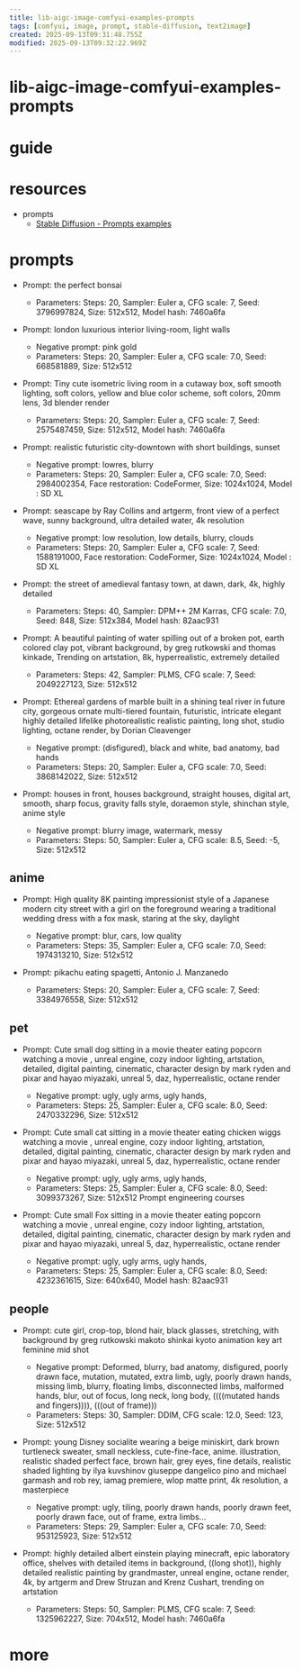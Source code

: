 ```yaml
---
title: lib-aigc-image-comfyui-examples-prompts
tags: [comfyui, image, prompt, stable-diffusion, text2image]
created: 2025-09-13T09:31:48.755Z
modified: 2025-09-13T09:32:22.969Z
---
```


# lib-aigc-image-comfyui-examples-prompts

# guide

# resources
- prompts
  - [Stable Diffusion - Prompts examples](https://stablediffusion.fr/prompts)
# prompts
- Prompt: the perfect bonsai
  - Parameters: Steps: 20, Sampler: Euler a, CFG scale: 7, Seed: 3796997824, Size: 512x512, Model hash: 7460a6fa

- Prompt: london luxurious interior living-room, light walls
  - Negative prompt: pink gold
  - Parameters: Steps: 20, Sampler: Euler a, CFG scale: 7.0, Seed: 668581889, Size: 512x512

- Prompt: Tiny cute isometric living room in a cutaway box, soft smooth lighting, soft colors, yellow and blue color scheme, soft colors, 20mm lens, 3d blender render
  - Parameters: Steps: 20, Sampler: Euler a, CFG scale: 7, Seed: 2575487459, Size: 512x512, Model hash: 7460a6fa

- Prompt: realistic futuristic city-downtown with short buildings, sunset
  - Negative prompt: lowres, blurry
  - Parameters: Steps: 20, Sampler: Euler a, CFG scale: 7.0, Seed: 2984002354, Face restoration: CodeFormer, Size: 1024x1024, Model : SD XL

- Prompt: seascape by Ray Collins and artgerm, front view of a perfect wave, sunny background, ultra detailed water, 4k resolution
  - Negative prompt: low resolution, low details, blurry, clouds
  - Parameters: Steps: 20, Sampler: Euler a, CFG scale: 7, Seed: 1588191000, Face restoration: CodeFormer, Size: 1024x1024, Model : SD XL

- Prompt: the street of amedieval fantasy town, at dawn, dark, 4k, highly detailed
  - Parameters: Steps: 40, Sampler: DPM++ 2M Karras, CFG scale: 7.0, Seed: 848, Size: 512x384, Model hash: 82aac931

- Prompt: A beautiful painting of water spilling out of a broken pot, earth colored clay pot, vibrant background, by greg rutkowski and thomas kinkade, Trending on artstation, 8k, hyperrealistic, extremely detailed
  - Parameters: Steps: 42, Sampler: PLMS, CFG scale: 7, Seed: 2049227123, Size: 512x512

- Prompt: Ethereal gardens of marble built in a shining teal river in future city, gorgeous ornate multi-tiered fountain, futuristic, intricate elegant highly detailed lifelike photorealistic realistic painting, long shot, studio lighting, octane render, by Dorian Cleavenger
  - Negative prompt: (disfigured), black and white, bad anatomy, bad hands
  - Parameters: Steps: 20, Sampler: Euler a, CFG scale: 7.0, Seed: 3868142022, Size: 512x512

- Prompt: houses in front, houses background, straight houses, digital art, smooth, sharp focus, gravity falls style, doraemon style, shinchan style, anime style
  - Negative prompt: blurry image, watermark, messy
  - Parameters: Steps: 50, Sampler: Euler a, CFG scale: 8.5, Seed: -5, Size: 512x512

## anime

- Prompt: High quality 8K  painting impressionist style of a Japanese modern city street with a girl on the foreground wearing a traditional wedding dress with a fox mask, staring at the sky, daylight
  - Negative prompt: blur, cars, low quality
  - Parameters: Steps: 35, Sampler: Euler a, CFG scale: 7.0, Seed: 1974313210, Size: 512x512

- Prompt: pikachu eating spagetti, Antonio J. Manzanedo
  - Parameters: Steps: 20, Sampler: Euler a, CFG scale: 7, Seed: 3384976558, Size: 512x512

## pet

- Prompt: Cute small dog sitting in a movie theater eating popcorn watching a movie , unreal engine, cozy indoor lighting, artstation, detailed, digital painting, cinematic, character design by mark ryden and pixar and hayao miyazaki, unreal 5, daz, hyperrealistic, octane render
  - Negative prompt: ugly, ugly arms, ugly hands, 
  - Parameters: Steps: 25, Sampler: Euler a, CFG scale: 8.0, Seed: 2470332296, Size: 512x512

- Prompt: Cute small cat sitting in a movie theater eating chicken wiggs watching a movie , unreal engine, cozy indoor lighting, artstation, detailed, digital painting, cinematic, character design by mark ryden and pixar and hayao miyazaki, unreal 5, daz, hyperrealistic, octane render
  - Negative prompt: ugly, ugly arms, ugly hands, 
  - Parameters: Steps: 25, Sampler: Euler a, CFG scale: 8.0, Seed: 3099373267, Size: 512x512 Prompt engineering courses

- Prompt: Cute small Fox sitting in a movie theater eating popcorn watching a movie , unreal engine, cozy indoor lighting, artstation, detailed, digital painting, cinematic, character design by mark ryden and pixar and hayao miyazaki, unreal 5, daz, hyperrealistic, octane render
  - Negative prompt: ugly, ugly arms, ugly hands, 
  - Parameters: Steps: 25, Sampler: Euler a, CFG scale: 8.0, Seed: 4232361615, Size: 640x640, Model hash: 82aac931

## people

- Prompt: cute girl, crop-top, blond hair, black glasses, stretching, with background by greg rutkowski makoto shinkai kyoto animation key art feminine mid shot
  - Negative prompt: Deformed, blurry, bad anatomy, disfigured, poorly drawn face, mutation, mutated, extra limb, ugly, poorly drawn hands, missing limb, blurry, floating limbs, disconnected limbs, malformed hands, blur, out of focus, long neck, long body, ((((mutated hands and fingers)))), (((out of frame)))
  - Parameters: Steps: 30, Sampler: DDIM, CFG scale: 12.0, Seed: 123, Size: 512x512

- Prompt: young Disney socialite wearing a beige miniskirt, dark brown turtleneck sweater, small neckless, cute-fine-face, anime. illustration, realistic shaded perfect face, brown hair, grey eyes, fine details, realistic shaded lighting by ilya kuvshinov giuseppe dangelico pino and michael garmash and rob rey, iamag premiere, wlop matte print, 4k resolution, a masterpiece
  - Negative prompt: ugly, tiling, poorly drawn hands, poorly drawn feet, poorly drawn face, out of frame, extra limbs...
  - Parameters: Steps: 29, Sampler: Euler a, CFG scale: 7.0, Seed: 953125923, Size: 512x512

- Prompt: highly detailed albert einstein playing minecraft, epic laboratory office, shelves with detailed items in background, ((long shot)), highly detailed realistic painting by grandmaster, unreal engine, octane render, 4k, by artgerm and Drew Struzan and Krenz Cushart, trending on artstation
  - Parameters: Steps: 50, Sampler: PLMS, CFG scale: 7, Seed: 1325962227, Size: 704x512, Model hash: 7460a6fa
# more
